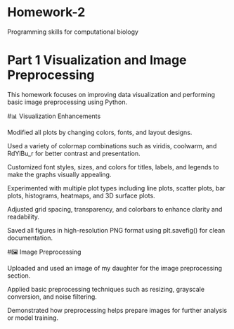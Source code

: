 # Homework-2
Programming skills for computational biology

# Part 1 Visualization and Image Preprocessing

This homework focuses on improving data visualization and performing basic image preprocessing using Python.

#📊 Visualization Enhancements

Modified all plots by changing colors, fonts, and layout designs.

Used a variety of colormap combinations such as viridis, coolwarm, and RdYlBu_r for better contrast and presentation.

Customized font styles, sizes, and colors for titles, labels, and legends to make the graphs visually appealing.

Experimented with multiple plot types including line plots, scatter plots, bar plots, histograms, heatmaps, and 3D surface plots.

Adjusted grid spacing, transparency, and colorbars to enhance clarity and readability.

Saved all figures in high-resolution PNG format using plt.savefig() for clean documentation.

#🖼️ Image Preprocessing

Uploaded and used an image of my daughter for the image preprocessing section.

Applied basic preprocessing techniques such as resizing, grayscale conversion, and noise filtering.

Demonstrated how preprocessing helps prepare images for further analysis or model training.
